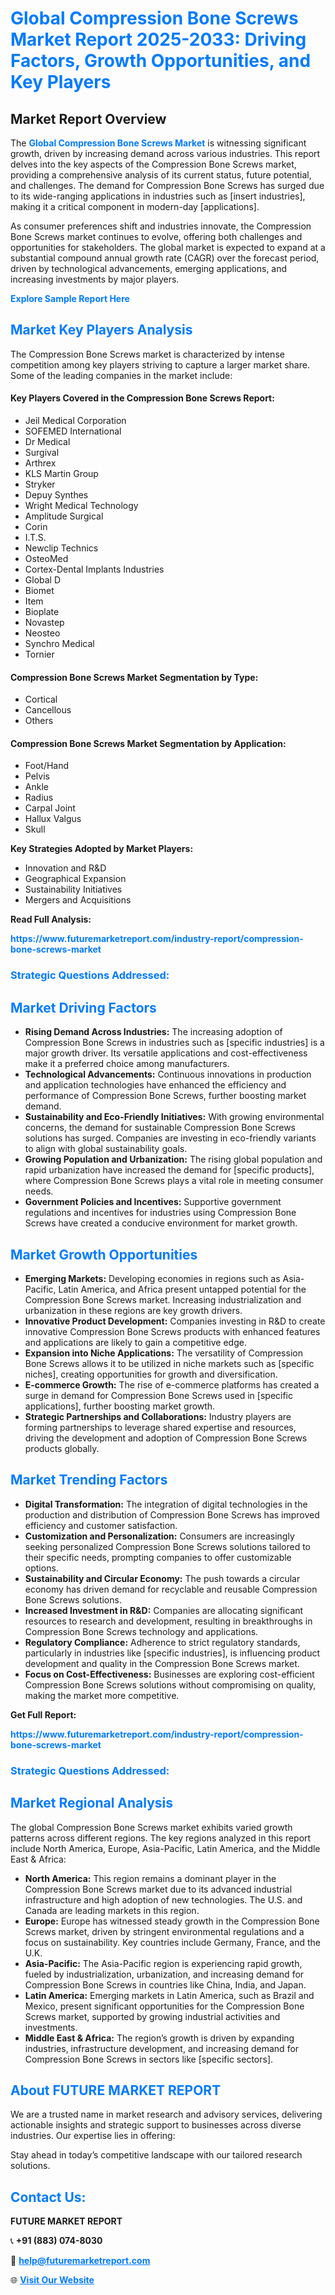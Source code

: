 <h1 style="color: #007BFF;">Global Compression Bone Screws Market Report 2025-2033: Driving Factors, Growth Opportunities, and Key Players</h1>

<section id="overview">
<h2>Market Report Overview</h2>
<p>The <a href="https://www.futuremarketreport.com/industry-report/compression-bone-screws-market" style="color: #007BFF; text-decoration: none;"><strong>Global Compression Bone Screws Market</strong></a> is witnessing significant growth, driven by increasing demand across various industries. This report delves into the key aspects of the Compression Bone Screws market, providing a comprehensive analysis of its current status, future potential, and challenges. The demand for Compression Bone Screws has surged due to its wide-ranging applications in industries such as [insert industries], making it a critical component in modern-day [applications].</p>
<p>As consumer preferences shift and industries innovate, the Compression Bone Screws market continues to evolve, offering both challenges and opportunities for stakeholders. The global market is expected to expand at a substantial compound annual growth rate (CAGR) over the forecast period, driven by technological advancements, emerging applications, and increasing investments by major players.</p>
</section>

<section id="overview">
<p><a href="https://www.futuremarketreport.com/request-sample/reportId=56566" style="color: #007BFF; text-decoration: none;"><strong>Explore Sample Report Here</strong></a></p>
</section>

<section id="key-players">
<h2 style="color: #007BFF;">Market Key Players Analysis</h2>
<p>The Compression Bone Screws market is characterized by intense competition among key players striving to capture a larger market share. Some of the leading companies in the market include:</p>
<h4>Key Players Covered in the Compression Bone Screws Report:</h4>
<ul><li>Jeil Medical Corporation</li><li>SOFEMED International</li><li>Dr Medical</li><li>Surgival</li><li>Arthrex</li><li>KLS Martin Group</li><li>Stryker</li><li>Depuy Synthes</li><li>Wright Medical Technology</li><li>Amplitude Surgical</li><li>Corin</li><li>I.T.S.</li><li>Newclip Technics</li><li>OsteoMed</li><li>Cortex-Dental Implants Industries</li><li>Global D</li><li>Biomet</li><li>Item</li><li>Bioplate</li><li>Novastep</li><li>Neosteo</li><li>Synchro Medical</li><li>Tornier</li></ul>
<h4>Compression Bone Screws Market Segmentation by Type:</h4>
<ul><li>Cortical</li><li>Cancellous</li><li>Others</li></ul>

<h4>Compression Bone Screws Market Segmentation by Application:</h4>
<ul><li>Foot/Hand</li><li>Pelvis</li><li>Ankle</li><li>Radius</li><li>Carpal Joint</li><li>Hallux Valgus</li><li>Skull</li></ul>
<p><strong>Key Strategies Adopted by Market Players:</strong></p>
<ul>
<li>Innovation and R&D</li>
<li>Geographical Expansion</li>
<li>Sustainability Initiatives</li>
<li>Mergers and Acquisitions</li>
</ul>
</section>

<section>
<p><strong>Read Full Analysis: </strong></p><a href="https://www.futuremarketreport.com/industry-report/compression-bone-screws-market" style="color: #007BFF; text-decoration: none;"><strong>https://www.futuremarketreport.com/industry-report/compression-bone-screws-market</strong></a>
<h3 style="color: #007BFF;">Strategic Questions Addressed:</h3>
</section>

<section id="driving-factors">
<h2 style="color: #007BFF;">Market Driving Factors</h2>
<ul>
<li><strong>Rising Demand Across Industries:</strong> The increasing adoption of Compression Bone Screws in industries such as [specific industries] is a major growth driver. Its versatile applications and cost-effectiveness make it a preferred choice among manufacturers.</li>
<li><strong>Technological Advancements:</strong> Continuous innovations in production and application technologies have enhanced the efficiency and performance of Compression Bone Screws, further boosting market demand.</li>
<li><strong>Sustainability and Eco-Friendly Initiatives:</strong> With growing environmental concerns, the demand for sustainable Compression Bone Screws solutions has surged. Companies are investing in eco-friendly variants to align with global sustainability goals.</li>
<li><strong>Growing Population and Urbanization:</strong> The rising global population and rapid urbanization have increased the demand for [specific products], where Compression Bone Screws plays a vital role in meeting consumer needs.</li>
<li><strong>Government Policies and Incentives:</strong> Supportive government regulations and incentives for industries using Compression Bone Screws have created a conducive environment for market growth.</li>
</ul>
</section>

<section id="growth-opportunities">
<h2 style="color: #007BFF;">Market Growth Opportunities</h2>
<ul>
<li><strong>Emerging Markets:</strong> Developing economies in regions such as Asia-Pacific, Latin America, and Africa present untapped potential for the Compression Bone Screws market. Increasing industrialization and urbanization in these regions are key growth drivers.</li>
<li><strong>Innovative Product Development:</strong> Companies investing in R&D to create innovative Compression Bone Screws products with enhanced features and applications are likely to gain a competitive edge.</li>
<li><strong>Expansion into Niche Applications:</strong> The versatility of Compression Bone Screws allows it to be utilized in niche markets such as [specific niches], creating opportunities for growth and diversification.</li>
<li><strong>E-commerce Growth:</strong> The rise of e-commerce platforms has created a surge in demand for Compression Bone Screws used in [specific applications], further boosting market growth.</li>
<li><strong>Strategic Partnerships and Collaborations:</strong> Industry players are forming partnerships to leverage shared expertise and resources, driving the development and adoption of Compression Bone Screws products globally.</li>
</ul>
</section>

<section id="trending-factors">
<h2 style="color: #007BFF;">Market Trending Factors</h2>
<ul>
<li><strong>Digital Transformation:</strong> The integration of digital technologies in the production and distribution of Compression Bone Screws has improved efficiency and customer satisfaction.</li>
<li><strong>Customization and Personalization:</strong> Consumers are increasingly seeking personalized Compression Bone Screws solutions tailored to their specific needs, prompting companies to offer customizable options.</li>
<li><strong>Sustainability and Circular Economy:</strong> The push towards a circular economy has driven demand for recyclable and reusable Compression Bone Screws solutions.</li>
<li><strong>Increased Investment in R&D:</strong> Companies are allocating significant resources to research and development, resulting in breakthroughs in Compression Bone Screws technology and applications.</li>
<li><strong>Regulatory Compliance:</strong> Adherence to strict regulatory standards, particularly in industries like [specific industries], is influencing product development and quality in the Compression Bone Screws market.</li>
<li><strong>Focus on Cost-Effectiveness:</strong> Businesses are exploring cost-efficient Compression Bone Screws solutions without compromising on quality, making the market more competitive.</li>
</ul>
</section>

<section>
<p><strong>Get Full Report: </strong></p><a href="https://www.futuremarketreport.com/industry-report/compression-bone-screws-market" style="color: #007BFF; text-decoration: none;"><strong>https://www.futuremarketreport.com/industry-report/compression-bone-screws-market</strong></a>
<h3 style="color: #007BFF;">Strategic Questions Addressed:</h3>
</section>


<section id="regional-analysis">
<h2 style="color: #007BFF;">Market Regional Analysis</h2>
<p>The global Compression Bone Screws market exhibits varied growth patterns across different regions. The key regions analyzed in this report include North America, Europe, Asia-Pacific, Latin America, and the Middle East & Africa:</p>
<ul>
<li><strong>North America:</strong> This region remains a dominant player in the Compression Bone Screws market due to its advanced industrial infrastructure and high adoption of new technologies. The U.S. and Canada are leading markets in this region.</li>
<li><strong>Europe:</strong> Europe has witnessed steady growth in the Compression Bone Screws market, driven by stringent environmental regulations and a focus on sustainability. Key countries include Germany, France, and the U.K.</li>
<li><strong>Asia-Pacific:</strong> The Asia-Pacific region is experiencing rapid growth, fueled by industrialization, urbanization, and increasing demand for Compression Bone Screws in countries like China, India, and Japan.</li>
<li><strong>Latin America:</strong> Emerging markets in Latin America, such as Brazil and Mexico, present significant opportunities for the Compression Bone Screws market, supported by growing industrial activities and investments.</li>
<li><strong>Middle East & Africa:</strong> The region’s growth is driven by expanding industries, infrastructure development, and increasing demand for Compression Bone Screws in sectors like [specific sectors].</li>
</ul>
</section>

<footer>
<h2 style="color: #007BFF;">About FUTURE MARKET REPORT</h2>
<p>We are a trusted name in market research and advisory services, delivering actionable insights and strategic support to businesses across diverse industries. Our expertise lies in offering:</p>

<p>Stay ahead in today’s competitive landscape with our tailored research solutions.</p>

<h2 style="color: #007BFF;">Contact Us:</h2>
<p><strong>FUTURE MARKET REPORT</strong></p>
<p>📞 <strong>+91 (883) 074-8030</strong></p>
<p>📧 <strong><a href="mailto:help@futuremarketreport.com" style="color: #007BFF;">help@futuremarketreport.com</a></strong></p>
<p>🌐 <strong><a href="https://www.futuremarketreport.com/" style="color: #007BFF;">Visit Our Website</a></strong></p>
</footer>